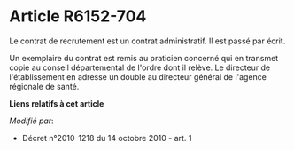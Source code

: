 # Article R6152-704

Le contrat de recrutement est un contrat administratif. Il est passé par écrit.

Un exemplaire du contrat est remis au praticien concerné qui en transmet copie au conseil départemental de l'ordre dont il
relève. Le directeur de l'établissement en adresse un double au directeur général de l'agence régionale de santé.

**Liens relatifs à cet article**

_Modifié par_:

  - Décret n°2010-1218 du 14 octobre 2010 - art. 1
